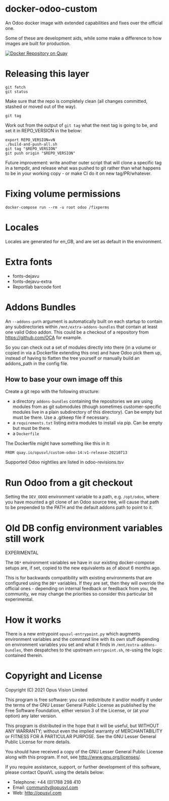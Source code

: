 # docker-odoo-custom
An Odoo docker image with extended capabilities and fixes over the official one.

Some of these are development aids, while some make a difference to how images
are built for production.

[![Docker Repository on Quay](https://quay.io/repository/opusvl/custom-odoo-14/status "Docker Repository on Quay")](https://quay.io/repository/opusvl/custom-odoo-14)

# Releasing this layer

```!sh
git fetch
git status
```

Make sure that the repo is completely clean (all changes committed,
stashed or moved out of the way).

```!sh
git tag
```

Work out from the output of `git tag` what the next tag is going to be,
and set it in REPO_VERSION in the below:

```!sh
export REPO_VERSION=vN
./build-and-push-all.sh
git tag "$REPO_VERSION"
git push origin "$REPO_VERSION"
```

Future improvement: write another outer script that will clone a specific
tag in a tempdir, and release what was pushed to git rather than what
happens to be in your working copy - or make CI do it on new tag/PR/whatever.

# Fixing volume permissions

```#!sh
docker-compose run --rm -u root odoo /fixperms
```

# Locales

Locales are generated for en_GB, and are set as default in the environment.

# Extra fonts

* fonts-dejavu
* fonts-dejavu-extra
* Reportlab barcode font

# Addons Bundles

An `--addons-path` argument is automatically built on each startup to contain any subdirectories within `/mnt/extra-addons-bundles` that contain at least one valid Odoo addon.  This could be a checkout of a repository from https://github.com/OCA for example.

So you can check out a set of modules directly into there (in a volume or copied in via a Dockerfile extending this one) and have Odoo pick them up, instead of having to flatten the tree yourself or manually build an addons_path in the config file.

## How to base your own image off this

Create a git repo with the following structure:

* a directory `addons-bundles` containing the repositories we are using modules from as git submodules (though sometimes customer-specific modules live in a plain subdirectory of this directory).  Can be empty but must be there.  Use a .gitkeep file if necessary.
* a `requirements.txt` listing extra modules to install via pip.  Can be empty but must be there.
* a `Dockerfile`

The Dockerfile might have something like this in it:

```
FROM quay.io/opusvl/custom-odoo-14:v1-release-20210713
```

Supported Odoo nightlies are listed in odoo-revisions.tsv

# Run Odoo from a git checkout

Setting the `DEV_ODOO` environment variable to a path, e.g. `/opt/odoo`, where you have
mounted a git clone of an Odoo source tree, will cause that path to be prepended to the
PATH and the default addons path to point to it.

# Old DB config environment variables still work

EXPERIMENTAL

The `DB*` environment variables we have in our existing docker-compose setups are, if set, copied to the new equivalents as of about 6 months ago.

This is for backwards compatibility with existing environments that are configured using the `DB*` variables.  If they are set, then they will override the official ones - depending on internal feedback or feedback from you, the community, we may change the priorities so consider this particular bit experimental.


# How it works

There is a new entrypoint `opusvl-entrypoint.py` which augments environment variables and the command line with its own stuff depending on environment variables you set and what it finds in `/mnt/extra-addons-bundles`, then despatches to the upstream `entrypoint.sh`, re-using the logic contained therein.


# Copyright and License

Copyright (C) 2021  Opus Vision Limited

This program is free software: you can redistribute it and/or modify
it under the terms of the GNU Lesser General Public License as published by
the Free Software Foundation, either version 3 of the License, or
(at your option) any later version.

This program is distributed in the hope that it will be useful,
but WITHOUT ANY WARRANTY; without even the implied warranty of
MERCHANTABILITY or FITNESS FOR A PARTICULAR PURPOSE.  See the
GNU Lesser General Public License for more details.

You should have received a copy of the GNU Lesser General Public License
along with this program.  If not, see <http://www.gnu.org/licenses/>.

If you require assistance, support, or further development of this
software, please contact OpusVL using the details below:

* Telephone: +44 (0)1788 298 410
* Email: community@opusvl.com
* Web: http://opusvl.com

